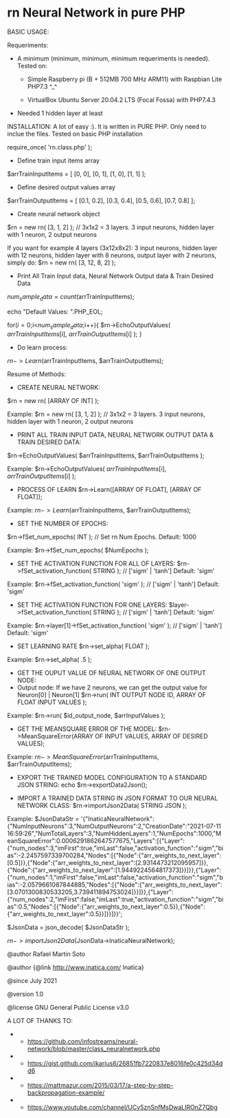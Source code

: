 # rn Neural Network in pure PHP

BASIC USAGE:
 
 Requeriments:
 
 - A minimum (minimum, minimum, minimum requeriments is needed). Tested on:
 		
    - Simple Raspberry pi (B +	512MB	700 MHz ARM11) with Raspbian Lite PHP7.3 ^_^
 		
    - VirtualBox Ubuntu Server 20.04.2 LTS (Focal Fossa) with PHP7.4.3 
 - Needed 1 hidden layer at least
 
 
 INSTALLATION:
 A lot of easy :). It is written in PURE PHP. Only need to inclue the files. Tested on basic PHP installation
 
 require_once( 'rn.class.php' );
 
 
 - Define train input items array
 
 $arrTrainInputItems	= [
	[0, 0],
	[0, 1],
	[1, 0],
	[1, 1]
 ];
 
 
 - Define desired output values array
 
 $arrTrainOutputItems 	= [
	[0.1, 0.2],
	[0.3, 0.4],
	[0.5, 0.6],
	[0.7, 0.8]
 ];
 
 
 - Create neural network object
 
 $rn = new rn( [3, 1, 2] );  // 3x1x2 = 3 layers. 3 input neurons, hidden layer with 1 neuron, 2 output neurons
 
 If you want for example 4 layers (3x12x8x2): 3 input neurons, hidden layer with 12 neurons, hidden layer with 8 neurons, output layer with 2 neurons, simply do:
 $rn = new rn( [3, 12, 8, 2] );
 
 
 - Print All Train Input data, Neural Network Output data & Train Desired Data
 
 $num_sample_data = count($arrTrainInputItems);

 echo "Default Values: ".PHP_EOL;
 
 for($i=0;$i<$num_sample_data;$i++){
   $rn->EchoOutputValues( $arrTrainInputItems[$i], $arrTrainOutputItems[$i] );
 }
 
 
 - Do learn process:
 
 $rn->Learn($arrTrainInputItems, $arrTrainOutputItems);
 
 
Resume of Methods:
- CREATE NEURAL NETWORK:
 
$rn = new rn( [ARRAY OF INT] );

Example:
$rn = new rn( [3, 1, 2] );  // 3x1x2 = 3 layers. 3 input neurons, hidden layer with 1 neuron, 2 output neurons



- PRINT ALL TRAIN INPUT DATA, NEURAL NETWORK OUTPUT DATA & TRAIN DESIRED DATA:

$rn->EchoOutputValues( $arrTrainInputItems, $arrTrainOutputItems );

Example:
$rn->EchoOutputValues( $arrTrainInputItems[$i], $arrTrainOutputItems[$i] );



- PROCESS OF LEARN
$rn->Learn([ARRAY OF FLOAT], [ARRAY OF FLOAT]);

Example:
$rn->Learn($arrTrainInputItems, $arrTrainOutputItems);



- SET THE NUMBER OF EPOCHS:

$rn->fSet_num_epochs( INT ); // Set rn Num Epochs. Default: 1000

Example:
$rn->fSet_num_epochs( $NumEpochs );



- SET THE ACTIVATION FUNCTION FOR ALL OF LAYERS:
$rn->fSet_activation_function( STRING ); // ['sigm' | 'tanh'] Default: 'sigm'

Example:
$rn->fSet_activation_function( 'sigm' ); // ['sigm' | 'tanh'] Default: 'sigm'



- SET THE ACTIVATION FUNCTION FOR ONE LAYERS:
$layer->fSet_activation_function( STRING ); // ['sigm' | 'tanh'] Default: 'sigm'

Example:
$rn->layer[1]->fSet_activation_function( 'sigm' ); // ['sigm' | 'tanh'] Default: 'sigm'


- SET LEARNING RATE
$rn->set_alpha( FLOAT );

Example:
$rn->set_alpha( .5 );



- GET THE OUPUT VALUE OF NEURAL NETWORK OF ONE OUTPUT NODE:
- Output node: If we have 2 neurons, we can get the output value for Neuron[0] | Neuron[1]
$rn->run( INT OUTPUT NODE ID, ARRAY OF FLOAT INPUT VALUES );

Example:
$rn->run( $id_output_node, $arrInputValues );


- GET THE MEANSQUARE ERROR OF THE MODEL:
$rn->MeanSquareError(ARRAY OF INPUT VALUES, ARRAY OF DESIRED VALUES);

Example:
$rn->MeanSquareError($arrTrainInputItems, $arrTrainOutputItems);


- EXPORT THE TRAINED MODEL CONFIGURATION TO A STANDARD JSON STRING:
echo $rn->exportData2Json();


- IMPORT A TRAINED DATA STRING IN JSON FORMAT TO OUR NEURAL NETWORK CLASS:
$rn->importJson2Data( STRING JSON );

Example:
$JsonDataStr = '{"InaticaNeuralNetwork":{"NumInputNeurons":3,"NumOutputNeurons":2,"CreationDate":"2021-07-11 16:59:26","NumTotalLayers":3,"NumHiddenLayers":1,"NumEpochs":1000,"MeanSquareError":0.0006291862647577675,"Layers":[{"Layer":{"num_nodes":3,"imFirst":true,"imLast":false,"activation_function":"sigm","bias":-2.2457597339700284,"Nodes":[{"Node":{"arr_weights_to_next_layer":[0.5]}},{"Node":{"arr_weights_to_next_layer":[2.9314473212095957]}},{"Node":{"arr_weights_to_next_layer":[1.9449224564817373]}}]}},{"Layer":{"num_nodes":1,"imFirst":false,"imLast":false,"activation_function":"sigm","bias":-2.0579661087844885,"Nodes":[{"Node":{"arr_weights_to_next_layer":[3.0701300830533205,3.739411894753024]}}]}},{"Layer":{"num_nodes":2,"imFirst":false,"imLast":true,"activation_function":"sigm","bias":0.5,"Nodes":[{"Node":{"arr_weights_to_next_layer":0.5}},{"Node":{"arr_weights_to_next_layer":0.5}}]}}]}}';

$JsonData = json_decode( $JsonDataStr );

$rn->importJson2Data($JsonData->InaticaNeuralNetwork);
 
 
 @author Rafael Martin Soto
 
 @author {@link http://www.inatica.com/ Inatica}
 
 @since July 2021
 
 @version 1.0
 
 @license GNU General Public License v3.0
 
 
 A LOT OF THANKS TO:
 
 *  - https://github.com/infostreams/neural-network/blob/master/class_neuralnetwork.php
 *  - https://gist.github.com/ikarius6/26851fb7220837e8016fe0c425d34dd6
 *  - https://mattmazur.com/2015/03/17/a-step-by-step-backpropagation-example/
 *  - https://www.youtube.com/channel/UCy5znSnfMsDwaLlROnZ7Qbg
